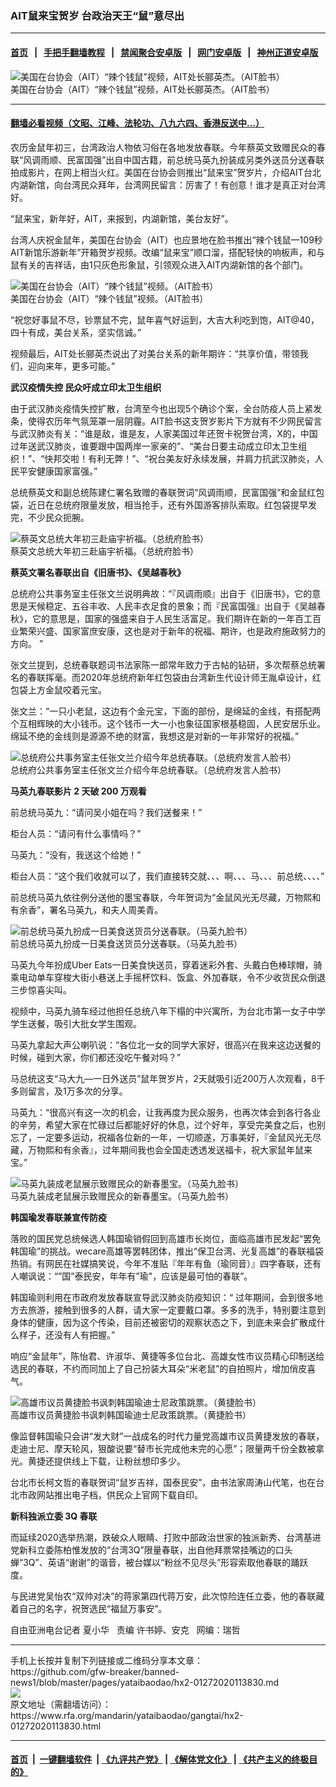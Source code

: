 ### AIT鼠来宝贺岁 台政治天王“鼠”意尽出
------------------------

#### [首页](https://github.com/gfw-breaker/banned-news1/blob/master/README.md) &nbsp;&nbsp;|&nbsp;&nbsp; [手把手翻墙教程](https://github.com/gfw-breaker/guides/wiki) &nbsp;&nbsp;|&nbsp;&nbsp; [禁闻聚合安卓版](https://github.com/gfw-breaker/bn-android) &nbsp;&nbsp;|&nbsp;&nbsp; [网门安卓版](https://github.com/oGate2/oGate) &nbsp;&nbsp;|&nbsp;&nbsp; [神州正道安卓版](https://github.com/SzzdOgate/update) 



<div id="headerimg">
 <img alt="美国在台协会（AIT）“辣个钱鼠”视频，AIT处长郦英杰。（AIT脸书）" src="https://www.rfa.org/mandarin/yataibaodao/gangtai/hx2-01272020113830.html/4e004e00.png/@@images/5f9ee4be-2a3f-4758-b3e7-4c05698b7b87.png" title="美国在台协会（AIT）“辣个钱鼠”视频，AIT处长郦英杰。（AIT脸书）"/>
 <div id="headerimgcontents">
  <div id="headerimgcaption">
   <span>
    美国在台协会（AIT）“辣个钱鼠”视频，AIT处长郦英杰。（AIT脸书）
   </span>
   <!-- zoomattribute -->
  </div>
  <!-- headerimgcaption -->
 </div>
 <!-- headerimagecontents -->
</div>

<hr/>


#### [翻墙必看视频（文昭、江峰、法轮功、八九六四、香港反送中...）](https://github.com/gfw-breaker/banned-news1/blob/master/pages/link3.md)

<div id="storytext">
 <div>
  <div class="slot_header">
  </div>
 </div>
 <p>
  农历金鼠年初三，台湾政治人物依习俗在各地发放春联。今年蔡英文致赠民众的春联“风调雨顺、民富国强”出自中国古籍，前总统马英九扮装成另类外送员分送春联拍成影片，在网上相当火红。美国在台协会则推出“鼠来宝”贺岁片，介绍AIT台北内湖新馆，向台湾民众拜年，台湾网民留言：厉害了！有创意！谁才是真正对台湾好。
 </p>
 <p>
  “鼠来宝，新年好，AIT，来报到，内湖新馆，美台友好”。
 </p>
 <p>
 </p>
 <p>
 </p>
 <p>
  台湾人庆祝金鼠年，美国在台协会（AIT）也应景地在脸书推出“辣个钱鼠—109秒 AIT新馆乐游新年”开箱贺岁视频。改编“鼠来宝”顺口溜，搭配轻快的响板声，和与鼠有关的吉祥话，由1只灰色形象鼠，引领观众进入AIT内湖新馆的各个部门。
 </p>
 <p>
 </p>
 <p>
  <div class="image-inline captioned" style="width:1257px;">
   <div style="width:1257px;">
    <img alt="美国在台协会（AIT）“辣个钱鼠”视频。（AIT脸书）" src="https://www.rfa.org/mandarin/yataibaodao/gangtai/hx2-01272020113830.html/4e8c4e8c.png" title="美国在台协会（AIT）“辣个钱鼠”视频。（AIT脸书）"/>
   </div>
   <div class="image-caption">
    <span style="width:1257px;">
     美国在台协会（AIT）“辣个钱鼠”视频。（AIT脸书）
    </span>
    <span class="copyright">
    </span>
   </div>
  </div>
 </p>
 <p>
  “祝您好事鼠不尽，钞票鼠不完，鼠年喜气好运到，大吉大利吃到饱，AIT@40，四十有成，美台关系，坚实信诚。”
 </p>
 <p>
  视频最后，AIT处长郦英杰说出了对美台关系的新年期许：“共享价值，带领我们，迎向来年，更多可能。”
 </p>
 <p>
  <b>
   武汉疫情失控
  </b>
  <b>
  </b>
  <b>
   民众吁成立印太卫生组织
  </b>
  <b>
  </b>
 </p>
 <p>
  由于武汉肺炎疫情失控扩散，台湾至今也出现5个确诊个案，全台防疫人员上紧发条，使得农历年气氛笼罩一层阴霾。AIT脸书这支贺岁影片下方就有不少网民留言与武汉肺炎有关：“谁是敌，谁是友，人家美国过年还贺卡祝贺台湾，X的，中国过年送武汉肺炎，谁要跟中国两岸一家亲的”、“美台日要主动成立印太卫生组织！”、“快邦交啦！有利无弊！”、“祝台美友好永续发展，并肩力抗武汉肺炎，人民平安健康国家富强。”
 </p>
 <p>
  总统蔡英文和副总统陈建仁署名致赠的春联贺词“风调雨顺，民富国强”和金鼠红包袋，近日在总统府限量发放，相当抢手，还有外国游客排队索取。红包袋提早发完，不少民众扼腕。
 </p>
 <p>
 </p>
 <p>
  <div class="image-inline captioned" style="width:1222px;">
   <div style="width:1222px;">
    <img alt="蔡英文总统大年初三赴庙宇祈福。（总统府脸书）" src="https://www.rfa.org/mandarin/yataibaodao/gangtai/hx2-01272020113830.html/4e094e09.jpg" title="蔡英文总统大年初三赴庙宇祈福。（总统府脸书）"/>
   </div>
   <div class="image-caption">
    <span style="width:1222px;">
     蔡英文总统大年初三赴庙宇祈福。（总统府脸书）
    </span>
    <span class="copyright">
    </span>
   </div>
  </div>
 </p>
 <p>
  <b>
   蔡英文署名春联出自《旧唐书》、《吴越春秋》
  </b>
  <b>
  </b>
 </p>
 <p>
  总统府公共事务室主任张文兰说明典故：“『风调雨顺』出自于《旧唐书》，它的意思是天候稳定、五谷丰收、人民丰衣足食的景象；而『民富国强』出自于《吴越春秋》，它的意思是，国家的强盛来自于人民生活富足。我们期许在新的一年百工百业繁荣兴盛、国家富庶安康，这也是对于新年的祝福、期许，也是政府施政努力的方向。 ”
 </p>
 <p>
  张文兰提到，总统春联题词书法家陈一郎常年致力于古帖的钻研，多次帮蔡总统署名的春联挥毫。而2020年总统府新年红包袋由台湾新生代设计师王胤卓设计，红包袋上方金鼠咬着元宝。
 </p>
 <p>
  张文兰：“一只小老鼠，这边有个金元宝，下面的部份，是绵延的金线，有搭配两个互相辉映的大小钱币。这个钱币一大一小也象征国家根基稳固，人民安居乐业。绵延不绝的金线则是源源不绝的财富，我想这是对新的一年非常好的祝福。”
 </p>
 <p>
 </p>
 <p>
  <div class="image-inline captioned" style="width:669px;">
   <div style="width:669px;">
    <img alt="总统府公共事务室主任张文兰介绍今年总统春联。（总统府发言人脸书）" src="https://www.rfa.org/mandarin/yataibaodao/gangtai/hx2-01272020113830.html/56db56db.jpg" title="总统府公共事务室主任张文兰介绍今年总统春联。（总统府发言人脸书）"/>
   </div>
   <div class="image-caption">
    <span style="width:669px;">
     总统府公共事务室主任张文兰介绍今年总统春联。（总统府发言人脸书）
    </span>
    <span class="copyright">
    </span>
   </div>
  </div>
 </p>
 <p>
  <b>
   马英九春联影片
  </b>
  <b>
   2
  </b>
  <b>
   天破
  </b>
  <b>
   200
  </b>
  <b>
   万观看
  </b>
  <b>
  </b>
 </p>
 <p>
  前总统马英九：“请问吴小姐在吗？我们送餐来！”
 </p>
 <p>
  柜台人员：“请问有什么事情吗？”
 </p>
 <p>
  马英九：“没有，我送这个给她！”
 </p>
 <p>
  柜台人员：“这个我们收就可以了，我们直接转交就、、、啊、、、马、、、前总统、、、、”
 </p>
 <p>
  前总统马英九依往例分送他的墨宝春联，今年贺词为“金鼠风光无尽藏，万物熙和有余香”，署名马英九，和夫人周美青。
 </p>
 <p>
 </p>
 <p>
  <div class="image-inline captioned" style="width:747px;">
   <div style="width:747px;">
    <img alt="前总统马英九扮成一日美食送货员分送春联。（马英九脸书）" src="https://www.rfa.org/mandarin/yataibaodao/gangtai/hx2-01272020113830.html/516d516d.jpg" title="前总统马英九扮成一日美食送货员分送春联。（马英九脸书）"/>
   </div>
   <div class="image-caption">
    <span style="width:747px;">
     前总统马英九扮成一日美食送货员分送春联。（马英九脸书）
    </span>
    <span class="copyright">
    </span>
   </div>
  </div>
 </p>
 <p>
  马英九今年扮成Uber Eats一日美食快送员，穿着迷彩外套、头戴白色棒球帽，骑乘电动单车穿梭大街小巷送上手摇杯饮料、饭盒、外加春联，令不少收货民众倒退三步惊喜尖叫。
 </p>
 <p>
  视频中，马英九骑车经过他担任总统八年下榻的中兴寓所，为台北市第一女子中学学生送餐，吸引大批女学生围观。
 </p>
 <p>
  马英九拿起大声公喇叭说：“各位北一女的同学大家好，很高兴在我来这边送餐的时候，碰到大家，你们都还没吃午餐对吗？”
 </p>
 <p>
  马总统这支“马大九—一日外送员”鼠年贺岁片，2天就吸引近200万人次观看，8千多则留言，及1万多次的分享。
 </p>
 <p>
  马英九：“很高兴有这一次的机会，让我再度为民众服务，也再次体会到各行各业的辛劳，希望大家在忙碌过后都能好好的休息，过个好年，享受完美食之后，也别忘了，一定要多运动，祝福各位新的一年，一切顺遂，万事美好，『金鼠风光无尽藏，万物熙和有余香』，过年期间我也会全国走透透发送福卡，祝大家鼠年鼠来宝。”
 </p>
 <p>
 </p>
 <p>
  <div class="image-inline captioned" style="width:1029px;">
   <div style="width:1029px;">
    <img alt="马英九装成老鼠展示致赠民众的新春墨宝。（马英九脸书）" src="https://www.rfa.org/mandarin/yataibaodao/gangtai/hx2-01272020113830.html/4e034e03.png" title="马英九装成老鼠展示致赠民众的新春墨宝。（马英九脸书）"/>
   </div>
   <div class="image-caption">
    <span style="width:1029px;">
     马英九装成老鼠展示致赠民众的新春墨宝。（马英九脸书）
    </span>
    <span class="copyright">
    </span>
   </div>
  </div>
 </p>
 <p>
  <b>
   韩国瑜发春联兼宣传防疫
  </b>
  <b>
  </b>
  <b>
  </b>
 </p>
 <p>
  落败的国民党总统候选人韩国瑜销假回到高雄市长岗位，面临高雄市民发起“罢免韩国瑜”的挑战。wecare高雄等罢韩团体，推出“保卫台湾、光复高雄”的春联福袋热销。有网民在社媒搞笑说，今年不准贴『年年有鱼（瑜同音）』四字春联，还有人嘲讽说：“”国”泰民安，年年有”瑜"，应该是最可怕的春联”。
 </p>
 <p>
  韩国瑜则利用在市政府发放春联宣导武汉肺炎防疫知识：“ 过年期间，会到很多地方去旅游，接触到很多的人群，请大家一定要戴口罩。多多的洗手，特别要注意到身体的健康，因为这个传染，目前还被密切的观察状态之下，到底未来会扩散成什么样子，还没有人有把握。”
 </p>
 <p>
  响应“金鼠年”，陈怡君、许淑华、黄捷等多位台北、高雄女性市议员精心印制送给选民的春联，不约而同加上了自己扮装大耳朵“米老鼠”的自拍照片，增加俏皮喜气。
 </p>
 <p>
 </p>
 <p>
  <div class="image-inline captioned" style="width:1001px;">
   <div style="width:1001px;">
    <img alt="高雄市议员黄捷脸书讽刺韩国瑜迪士尼政策跳票。（黄捷脸书）" src="https://www.rfa.org/mandarin/yataibaodao/gangtai/hx2-01272020113830.html/4e5d4e5d9ec36377.png" title="高雄市议员黄捷脸书讽刺韩国瑜迪士尼政策跳票。（黄捷脸书）"/>
   </div>
   <div class="image-caption">
    <span style="width:1001px;">
     高雄市议员黄捷脸书讽刺韩国瑜迪士尼政策跳票。（黄捷脸书）
    </span>
    <span class="copyright">
    </span>
   </div>
  </div>
 </p>
 <p>
  像监督韩国瑜只会讲“发大财”一战成名的时代力量党高雄市议员黄捷发放的春联，走迪士尼、摩天轮风，狠酸说要“替市长完成他未完的心愿”；限量两千份全数被拿光。黄捷还提供线上下载，让粉丝想印多少。
 </p>
 <p>
  台北市长柯文哲的春联贺词“鼠岁吉祥，国泰民安”，由书法家周涛山代笔，也在台北市政网站推出电子档，供民众上官网下载自印。
 </p>
 <p>
  <b>
   新科独派立委
  </b>
  <b>
   3Q
  </b>
  <b>
   春联
  </b>
  <b>
  </b>
 </p>
 <p>
  而延续2020选举热潮，跌破众人眼睛、打败中部政治世家的独派新秀、台湾基进党新科立委陈柏惟发放的“台湾3Q”限量春联，出自他拜票常挂嘴边的口头蝉“3Q”、英语“谢谢”的谐音，被台媒以“粉丝不见尽头”形容索取他春联的踊跃度。
 </p>
 <p>
  与民进党吴怡农“双帅对决”的蒋家第四代蒋万安，此次惊险连任立委，他的春联藏着自己的名字，祝贺选民“福鼠万事安”。
 </p>
 <p>
 </p>
 <p>
  自由亚洲电台记者 夏小华   责编 许书婷、安克   网编：瑞哲
 </p>
</div>

<hr/>
手机上长按并复制下列链接或二维码分享本文章：<br/>
https://github.com/gfw-breaker/banned-news1/blob/master/pages/yataibaodao/hx2-01272020113830.md <br/>
<a href='https://github.com/gfw-breaker/banned-news1/blob/master/pages/yataibaodao/hx2-01272020113830.md'><img src='https://github.com/gfw-breaker/banned-news1/blob/master/pages/yataibaodao/hx2-01272020113830.md.png'/></a> <br/>
原文地址（需翻墙访问）：https://www.rfa.org/mandarin/yataibaodao/gangtai/hx2-01272020113830.html


------------------------
#### [首页](https://github.com/gfw-breaker/banned-news1/blob/master/README.md) &nbsp;|&nbsp; [一键翻墙软件](https://github.com/gfw-breaker/nogfw/blob/master/README.md) &nbsp;| [《九评共产党》](https://github.com/gfw-breaker/9ping.md/blob/master/README.md#九评之一评共产党是什么) | [《解体党文化》](https://github.com/gfw-breaker/jtdwh.md/blob/master/README.md) | [《共产主义的终极目的》](https://github.com/gfw-breaker/gczydzjmd.md/blob/master/README.md)


<img src='http://gfw-breaker.win/banned-news/pages/yataibaodao/hx2-01272020113830.md' width='0px' height='0px'/>